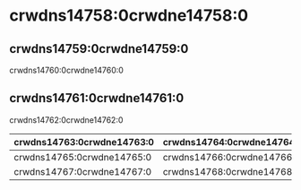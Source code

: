 # crwdns14758:0crwdne14758:0

## crwdns14759:0crwdne14759:0

crwdns14760:0crwdne14760:0

## crwdns14761:0crwdne14761:0

crwdns14762:0crwdne14762:0

| crwdns14763:0crwdne14763:0 | crwdns14764:0crwdne14764:0 |
| -------------------------- | -------------------------- |
| crwdns14765:0crwdne14765:0 | crwdns14766:0crwdne14766:0 |
| crwdns14767:0crwdne14767:0 | crwdns14768:0crwdne14768:0 |